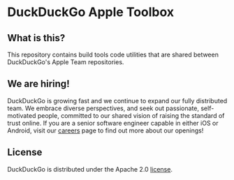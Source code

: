 # DuckDuckGo Apple Toolbox

## What is this?
This repository contains build tools code utilities that are shared between DuckDuckGo's Apple Team repositories.

## We are hiring!
DuckDuckGo is growing fast and we continue to expand our fully distributed team. We embrace diverse perspectives, and seek out passionate, self-motivated people, committed to our shared vision of raising the standard of trust online. If you are a senior software engineer capable in either iOS or Android, visit our [careers](https://duckduckgo.com/hiring/#open) page to find out more about our openings!

## License
DuckDuckGo is distributed under the Apache 2.0 [license](https://github.com/duckduckgo/ios/blob/master/LICENSE.md).


